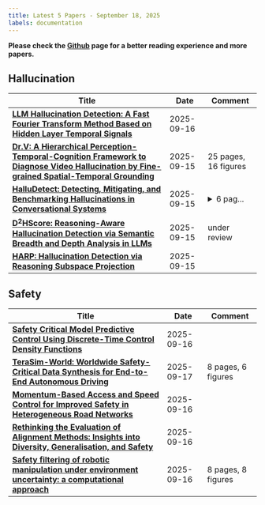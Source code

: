 ```yaml
---
title: Latest 5 Papers - September 18, 2025
labels: documentation
---
```

**Please check the [Github](https://github.com/dingyue772/DailyArxiv) page for a better reading experience and more papers.**

## Hallucination
| **Title** | **Date** | **Comment** |
| --- | --- | --- |
| **[LLM Hallucination Detection: A Fast Fourier Transform Method Based on Hidden Layer Temporal Signals](http://arxiv.org/abs/2509.13154v1)** | 2025-09-16 |  |
| **[Dr.V: A Hierarchical Perception-Temporal-Cognition Framework to Diagnose Video Hallucination by Fine-grained Spatial-Temporal Grounding](http://arxiv.org/abs/2509.11866v1)** | 2025-09-15 | 25 pages, 16 figures |
| **[HalluDetect: Detecting, Mitigating, and Benchmarking Hallucinations in Conversational Systems](http://arxiv.org/abs/2509.11619v1)** | 2025-09-15 | <details><summary>6 pag...</summary><p>6 pages + references + appendix, 3 figures, 2 tables</p></details> |
| **[D$^2$HScore: Reasoning-Aware Hallucination Detection via Semantic Breadth and Depth Analysis in LLMs](http://arxiv.org/abs/2509.11569v1)** | 2025-09-15 | under review |
| **[HARP: Hallucination Detection via Reasoning Subspace Projection](http://arxiv.org/abs/2509.11536v1)** | 2025-09-15 |  |

## Safety
| **Title** | **Date** | **Comment** |
| --- | --- | --- |
| **[Safety Critical Model Predictive Control Using Discrete-Time Control Density Functions](http://arxiv.org/abs/2509.13257v1)** | 2025-09-16 |  |
| **[TeraSim-World: Worldwide Safety-Critical Data Synthesis for End-to-End Autonomous Driving](http://arxiv.org/abs/2509.13164v2)** | 2025-09-17 | 8 pages, 6 figures |
| **[Momentum-Based Access and Speed Control for Improved Safety in Heterogeneous Road Networks](http://arxiv.org/abs/2509.12944v1)** | 2025-09-16 |  |
| **[Rethinking the Evaluation of Alignment Methods: Insights into Diversity, Generalisation, and Safety](http://arxiv.org/abs/2509.12936v1)** | 2025-09-16 |  |
| **[Safety filtering of robotic manipulation under environment uncertainty: a computational approach](http://arxiv.org/abs/2509.12674v1)** | 2025-09-16 | 8 pages, 8 figures |

